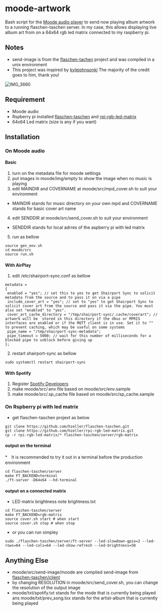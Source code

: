 # moode-artwork

Bash script for the [Moode audio player](https://moodeaudio.org) to send now playing album artwork to a running flaschen-taschen server. In my case, this allows displaying live album art from  on a 64x64 rgb led matrix connected to my raspberry pi.

## Notes

* send-image is from the [flaschen-tachen](https://github.com/hzeller/flaschen-taschen) project and was compiled in a unix environment
* This project was inspired by [kylejohnsonkj](https://github.com/kylejohnsonkj/ft-artwork) The majority of the credit goes to him, thank you!

![IMG_3660](https://user-images.githubusercontent.com/44140593/144626779-cf315b5a-a372-4f92-a864-1aeb8ddb8ce2.jpg)


## Requirement


- Moode audio
- Rspberry pi installed [flaschen-taschen](https://github.com/hzeller/flaschen-taschen) and [rpi-rgb-led-matrix](https://github.com/hzeller/rpi-rgb-led-matrix)
- 64x64 Led matrix (size is any if you want)

## Installation

### On Moode audio

#### Basic
1. turn on the metadata file for moode settings
2. put images in moode/img/empty to show the image when no music is playing
3. edit MAINDIR and COVERNAME at moode/src/mpd_cover.sh to suit your environment
* MAINDIR stands for music directory on your own mpd and COVERNAME stands for basic cover art name
4. edit SENDDIR at moode/src/send_cover.sh to suit your environment
* SENDDIR stands for local adrres of the aspberry pi with led matrix
5. run as bellow
```
source gen_env.sh
cd moode/src
source run.sh
```

#### With AirPlay
1. edit /etc/shairport-sync.conf as bellow

```
metadata =
{
 enabled = "yes"; // set this to yes to get Shairport Sync to solicit metadata from the source and to pass it on via a pipe
 include_cover_art = "yes"; // set to "yes" to get Shairport Sync to solicit cover art from the source and pass it via the pipe. You must also set "enabled" to "yes".
 cover_art_cache_directory = "/tmp/shairport-sync/.cache/coverart"; // artwork will be  stored in this directory if the dbus or MPRIS interfaces are enabled or if the MQTT client is in use. Set it to "" to prevent caching, which may be useful on some systems
 pipe_name = "/tmp/shairport-sync-metadata";
 pipe_timeout = 5000; // wait for this number of milliseconds for a blocked pipe to unblock before giving up
};

```
2. restart shairport-sync as bellow

```
sudo systemctl restart shairport-sync
```

#### With Spotify
1. Register [Spotify Developers](https://developer.spotify.com/dashboard)
2. make moode/src/.env file based on moode/src/env.sample
3. make moode/src/.sp_cache file based on moode/src/sp_cache.sample


### On Rspberry pi with led matrix
* get flaschen-taschen projext as below
```
git clone https://github.com/hzeller/flaschen-taschen.git
git clone https://github.com/hzeller/rpi-rgb-led-matrix.git
cp -r rpi-rgb-led-matrix/* flaschen-taschen/server/rgb-matrix
```

#### output on the terminal
*　It is recommended to try it out in a terminal before the production environment
```
cd flaschen-taschen/server
make FT_BACKEND=terminal
./ft-server -D64x64 --hd-terminal
```

#### output on a connected matrix
* LED matrix brightness note brightness.txt
```
cd flaschen-taschen/server
make FT_BACKEND=rgb-matrix
source cover.sh start # when start
source cover.sh stop # when stop
```
* or you can run simpley
```
sudo ./flaschen-taschen/server/ft-server --led-slowdown-gpio=2 --led-rows=64 --led-cols=64 --led-show-refresh --led-brightness=50
```

## Anything Else
* moode/src/send-image/moode are complied send-image from [flaschen-taschen/client](https://github.com/hzeller/flaschen-taschen/tree/master/client)
* by changing RESOLUTION in moode/src/send_cover.sh, you can change the resolution of the output image
* moode/txt/spotify.txt stands for the mode that is currently being played ans moode/txt/prev_song.txx stands for the artist-album that is currently being played

